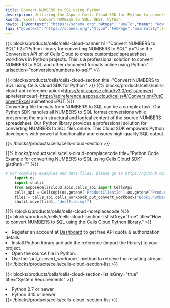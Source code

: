 ```yaml
---
title: Convert NUMBERS to SQL using Python 
description: Utilizing the Aspose.Cells Cloud SDK for Python to convert a NUMBERS format file to a SQL format file. 
kwords: Excel, Convert NUMBERS to SQL, REST, Python
howto: {"@context": "https://schema.org","@type": "HowTo","name": "How to convert NUMBERS to SQL using the Cells Cloud Python library.","description": "How to convert NUMBERS to SQL using the Cells Cloud Python library.","image": {"@type": "ImageObject"},"url": "/python/conversion/numbers-to-sql/","step": [{ "@type": "HowToStep","name": "How to convert NUMBERS to SQL using the Cells Cloud Python library. step 1", "image": {"@type": "ImageObject",},"url": "/python/conversion/numbers-to-sql/","text": "Register an account at <a href='https://dashboard.aspose.cloud/'>Dashboard</a> to get free API quota & authorization details",},{ "@type": "HowToStep","name": "How to convert NUMBERS to SQL using the Cells Cloud Python library. step 1", "image": {"@type": "ImageObject",},"url": "/python/conversion/numbers-to-sql/","text": "Install Python library and add the reference (import the library) to your project.",},{ "@type": "HowToStep","name": "How to convert NUMBERS to SQL using the Cells Cloud Python library. step 1", "image": {"@type": "ImageObject",},"url": "/python/conversion/numbers-to-sql/","text": "Open the source file in Python.",},{ "@type": "HowToStep","name": "How to convert NUMBERS to SQL using the Cells Cloud Python library. step 1", "image": {"@type": "ImageObject",},"url": "/python/conversion/numbers-to-sql/","text": "Use the `put_convert_workbook` method to retrieve the resulting stream.",}, ],"supply": {"@type": "HowToSupply","name": "document"},"tool": [{"@type": "HowToTool","name": "PyCharm, Visual Studio Code, Sublime, Eclipse"},{"@type": "HowToTool","name": "Aspose Cells"}],"totalTime": "PT6M"}
fqa: {"@context":"https://schema.org","@type":"FAQPage","mainEntity":[{"@type":"Question","name":"Why convert file formats in C# using REST API?","acceptedAnswer":{"@type":"Answer","text":"Documents are encoded in many ways, and some files may be incompatible with the software you use. To open and read such files, just convert them to appropriate file formats.<br/><ol><li>Install .NET SDK and add the reference (import the library) to your project.</li><li>Open the source file in C# using REST API.</li><li>Call the PutConvertWorkbookRequest() method, passing an output filename with required extension.</li><li>Get the result of conversion as a separate file.</li></ol>"}},{"@type":"Question","name":"What file formats can I convert with your C# library?","acceptedAnswer":{"@type":"Answer","text":"We support a variety of file formats for conversion using .NET library, including XLSX, Excel, xls , PDF, CSV, HTML, Markdown, XML, PNG, JPG, TIFF, Json, TXT and many more."}},{"@type":"Question","name":"What is the maximum allowed file size for conversion using this .NET library?","acceptedAnswer":{"@type":"Answer","text":"There are no file size limits for format conversions using .NET library."}}]}
---
```



{{< blocks/products/cells/cells-cloud-banner h1="Convert NUMBERS to SQL" h2="Python library for converting NUMBERS to SQL" p="Use the Conversion API of of Cells Cloud to create customized spreadsheet workflows in Python projects. This is a professional solution to convert NUMBERS to SQL and other document formats online using Python." urlsection="conversion/numbers-to-sql/" >}}

{{< blocks/products/cells/cells-cloud-section  title="Convert NUMBERS to SQL using Cells Cloud SDK for Python" >}}
{{% blocks/products/cells/cells-cloud-api-reference  apiurl=https://api.aspose.cloud/v3.0/cells/convert  apireferenceurl=https://apireference.aspose.cloud/cells/#/Conversion/PutConvertExcel  apimethod=PUT %}}
<br/>
Converting file formats from NUMBERS to SQL can be a complex task. Our Python SDK handles all NUMBERS to SQL format conversions while preserving the main structural and logical content of the source NUMBERS spreadsheet. Our Python library provides a professional solution for converting NUMBERS to SQL files online. This Cloud SDK empowers Python developers with powerful functionality and ensures high-quality SQL output.

{{< /blocks/products/cells/cells-cloud-section >}}

{{% blocks/products/cells/cells-cloud-noreplacecode title="Python Code Example for converting NUMBERS to SQL using Cells Cloud SDK" gistPath="" %}}
 
```python
# For complete examples and data files, please go to https://github.com/aspose-cells-cloud/aspose-cells-cloud-python/
    import os
    import shutil
    from asposecellscloud.apis.cells_api import CellsApi
    cells_api = CellsApi(os.getenv('ProductClientId'),os.getenv('ProductClientSecret'))
    file1 = cells_api.cells_workbook_put_convert_workbook("Book1.numbers",format="sql")
    shutil.move(file1, "destFile.sql")     
```
 
{{% /blocks/products/cells/cells-cloud-noreplacecode  %}}
<br/>
{{< blocks/products/cells/cells-cloud-section-list isGrey="true"  title="How to convert NUMBERS to SQL using the Cells Cloud Python library." >}}
<li>Register an account at <a href="https://dashboard.aspose.cloud/">Dashboard</a> to get free API quota & authorization details</li>
<li>Install Python library and add the reference (import the library) to your project.</li>
<li>Open the source file in Python.</li>
<li>Use the `put_convert_workbook` method to retrieve the resulting stream.</li>
{{< /blocks/products/cells/cells-cloud-section-list >}}

{{< blocks/products/cells/cells-cloud-section-list isGrey="true"  title="System Requirements" >}}
<li>Python 2.7 or newer</li>
<li>Python 3.10 or newer</li>
{{< /blocks/products/cells/cells-cloud-section-list >}}
